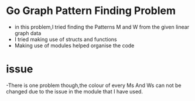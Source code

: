 # Go Graph Pattern Finding Problem
- in this problem,I tried finding the Patterns M and W from the given linear graph data
- I tried making use of structs and functions
- Making use of modules helped organise the code 

# issue
-There is one problem though,the colour of every Ms And Ws can not be changed due to the issue in the module that I have used.
